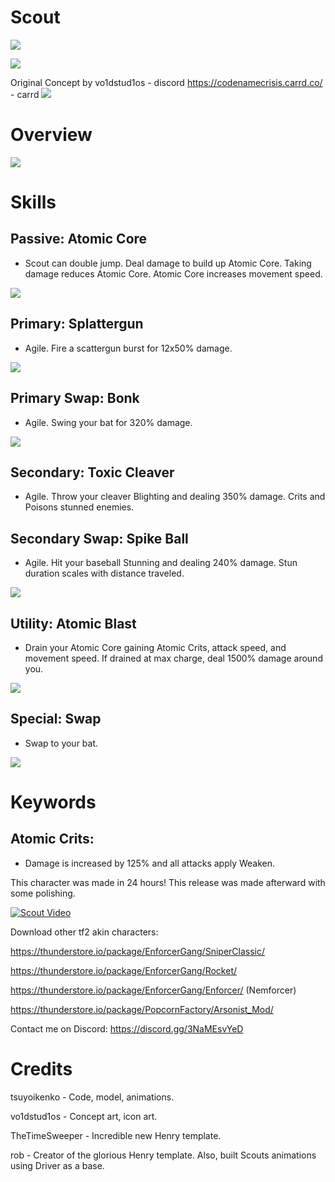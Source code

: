 # Scout

[![](https://i.postimg.cc/qRX8gj2q/Screenshot-2024-05-01-002255.png)]()

[![](https://i.postimg.cc/g2nq4ybt/icon.png)]()

Original Concept by vo1dstud1os - discord https://codenamecrisis.carrd.co/ - carrd
[![](https://i.postimg.cc/TPcwDSNz/scoutconcept.png)]()

# Overview

[![](https://i.postimg.cc/7LXH6zfD/Abyssal-Wars.png)]()

# Skills

## Passive: **Atomic Core**

- Scout can double jump. Deal damage to build up Atomic Core. Taking damage reduces Atomic Core. Atomic Core increases movement speed.

[![](https://i.postimg.cc/bwmgR9TT/Scout-Atomic-Core.gif)]()

## Primary: **Splattergun**

- Agile. Fire a scattergun burst for 12x50% damage.

[![](https://i.postimg.cc/x8VgkXkj/Scout-Shotgun.gif)]()

## Primary Swap: **Bonk**

- Agile. Swing your bat for 320% damage.

[![](https://i.postimg.cc/VsTmh1xf/Scout-Swapandbat.gif)]()

## Secondary: **Toxic Cleaver**

- Agile. Throw your cleaver Blighting and dealing 350% damage. Crits and Poisons stunned enemies.

## Secondary Swap: **Spike Ball**

- Agile. Hit your baseball Stunning and dealing 240% damage. Stun duration scales with distance traveled.

[![](https://i.postimg.cc/XqYQbTt4/Scout-Ball-Cleaver.gif)]()

## Utility: **Atomic Blast**

- Drain your Atomic Core gaining Atomic Crits, attack speed, and movement speed. If drained at max charge, deal 1500% damage around you.

[![](https://i.postimg.cc/bNtpcWPQ/Scout-Atomic-Minicrits.gif)]()

## Special: **Swap**

- Swap to your bat.

[![](https://i.postimg.cc/KzDRnJ7c/Scout-Swap.gif)]()

# Keywords

## **Atomic Crits**:

- Damage is increased by 125% and all attacks apply Weaken.

This character was made in 24 hours! This release was made afterward with some polishing.

[![Scout Video](https://img.youtube.com/vi/-vVGdieXHz8/0.jpg)](https://www.youtube.com/watch?v=-vVGdieXHz8)

Download other tf2 akin characters: 

https://thunderstore.io/package/EnforcerGang/SniperClassic/

https://thunderstore.io/package/EnforcerGang/Rocket/

https://thunderstore.io/package/EnforcerGang/Enforcer/ (Nemforcer)

https://thunderstore.io/package/PopcornFactory/Arsonist_Mod/ 

Contact me on Discord: https://discord.gg/3NaMEsvYeD

# Credits

tsuyoikenko - Code, model, animations.

vo1dstud1os - Concept art, icon art.

TheTimeSweeper - Incredible new Henry template.

rob - Creator of the glorious Henry template. Also, built Scouts animations using Driver as a base.